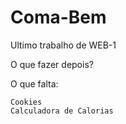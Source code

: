 # Coma-Bem
Ultimo trabalho de WEB-1

O que fazer depois? 

O que falta:

    Cookies
    Calculadora de Calorias
